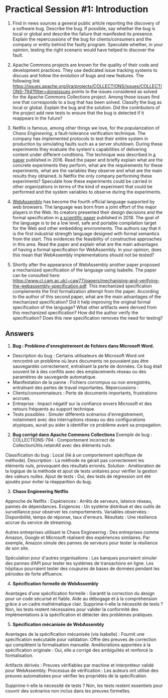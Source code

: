 # Practical Session #1: Introduction

1. Find in news sources a general public article reporting the discovery of a software bug. Describe the bug. If possible, say whether the bug is local or global and describe the failure that manifested its presence. Explain the repercussions of the bug for clients/consumers and the company or entity behind the faulty program. Speculate whether, in your opinion, testing the right scenario would have helped to discover the fault.

2. Apache Commons projects are known for the quality of their code and development practices. They use dedicated issue tracking systems to discuss and follow the evolution of bugs and new features. The following link https://issues.apache.org/jira/projects/COLLECTIONS/issues/COLLECTIONS-794?filter=doneissues points to the issues considered as solved for the Apache Commons Collections project. Among those issues find one that corresponds to a bug that has been solved. Classify the bug as local or global. Explain the bug and the solution. Did the contributors of the project add new tests to ensure that the bug is detected if it reappears in the future?

3. Netflix is famous, among other things we love, for the popularization of *Chaos Engineering*, a fault-tolerance verification technique. The company has implemented protocols to test their entire system in production by simulating faults such as a server shutdown. During these experiments they evaluate the system's capabilities of delivering content under different conditions. The technique was described in [a paper](https://arxiv.org/ftp/arxiv/papers/1702/1702.05843.pdf) published in 2016. Read the paper and briefly explain what are the concrete experiments they perform, what are the requirements for these experiments, what are the variables they observe and what are the main results they obtained. Is Netflix the only company performing these experiments? Speculate how these experiments could be carried in other organizations in terms of the kind of experiment that could be performed and the system variables to observe during the experiments.

4. [WebAssembly](https://webassembly.org/) has become the fourth official language supported by web browsers. The language was born from a joint effort of the major players in the Web. Its creators presented their design decisions and the formal specification in [a scientific paper](https://people.mpi-sws.org/~rossberg/papers/Haas,%20Rossberg,%20Schuff,%20Titzer,%20Gohman,%20Wagner,%20Zakai,%20Bastien,%20Holman%20-%20Bringing%20the%20Web%20up%20to%20Speed%20with%20WebAssembly.pdf) published in 2018. The goal of the language is to be a low level, safe and portable compilation target for the Web and other embedding environments. The authors say that it is the first industrial strength language designed with formal semantics from the start. This evidences the feasibility of constructive approaches in this area. Read the paper and explain what are the main advantages of having a formal specification for WebAssembly. In your opinion, does this mean that WebAssembly implementations should not be tested? 

5.  Shortly after the appearance of WebAssembly another paper proposed a mechanized specification of the language using Isabelle. The paper can be consulted here: https://www.cl.cam.ac.uk/~caw77/papers/mechanising-and-verifying-the-webassembly-specification.pdf. This mechanized specification complements the first formalization attempt from the paper. According to the author of this second paper, what are the main advantages of the mechanized specification? Did it help improving the original formal specification of the language? What other artifacts were derived from this mechanized specification? How did the author verify the specification? Does this new specification removes the need for testing?

## Answers


1. **Bug : Problème d'enregistrement de fichiers dans Microsoft Word.**

- Description du bug : Certains utilisateurs de Microsoft Word ont rencontré un problème où leurs documents ne pouvaient pas être sauvegardés correctement, entraînant la perte de données. Ce bug était souvent lié à des conflits avec des emplacements réseau ou des paramètres de sauvegarde automatique.
- Manifestation de la panne : Fichiers corrompus ou non enregistrés, entraînant des pertes de travail importantes.
Répercussions :
- Clients/consommateurs : Perte de documents importants, frustrations accrues.
- Entreprise : Impact négatif sur la confiance envers Microsoft et des retours fréquents au support technique.
- Tests possibles : Simuler différents scénarios d'enregistrement, notamment avec des interruptions réseau ou des configurations atypiques, aurait pu aider à identifier ce problème avant sa propagation.

2. **Bug corrigé dans Apache Commons Collections**
Exemple de bug :
COLLECTIONS-794 : Comportement incorrect de CollectionUtils.retainAll avec des éléments nuls.

Classification du bug : Local (lié à un comportement spécifique de méthode).
Description : La méthode ne gérait pas correctement les éléments nuls, provoquant des résultats erronés.
Solution : Amélioration de la logique de la méthode et ajout de tests unitaires pour vérifier la gestion des valeurs nulles.
Ajout de tests : Oui, des tests de régression ont été ajoutés pour éviter la réapparition du bug.

3. **Chaos Engineering Netflix**

Approche de Netflix :
Expériences : Arrêts de serveurs, latence réseau, pannes de dépendances.
Exigences : Un système distribué et des outils de surveillance pour observer les comportements.
Variables observées : Disponibilité, temps de réponse, taux d'erreurs.
Résultats : Une résilience accrue du service de streaming.

Autres entreprises utilisant le Chaos Engineering :
Des entreprises comme Amazon, Google et Microsoft réalisent des expériences similaires. Par exemple, Amazon simule des pannes de serveurs pour tester la résilience de son site.

Spéculation pour d'autres organisations :
Les banques pourraient simuler des pannes d’API pour tester les systèmes de transactions en ligne.
Les hôpitaux pourraient tester des coupures de bases de données pendant les périodes de forte affluence.

4. **Spécification formelle de WebAssembly**
   
Avantages d’une spécification formelle :
Garantit la correction du design pour un code sécurisé et fiable.
Aide au débogage et à la compréhension grâce à un cadre mathématique clair.
Supprime-t-elle la nécessité de tests ?
Non, les tests restent nécessaires pour valider la conformité des implémentations à la spécification et détecter des problèmes pratiques.

5. **Spécification mécanisée de WebAssembly**

Avantages de la spécification mécanisée (via Isabelle) :
Fournit une spécification exécutable pour validation.
Offre des preuves de correction qui complètent la formalisation manuelle.
Améliorations apportées à la spécification originale :
Oui, elle a corrigé des ambiguïtés et renforcé la formalisation.

Artifacts dérivés :
Preuves vérifiables par machine et interpréteur validé pour WebAssembly.
Processus de vérification :
Les auteurs ont utilisé des preuves automatisées pour vérifier les propriétés de la spécification.

Supprime-t-elle la nécessité de tests ?
Non, les tests restent essentiels pour couvrir des scénarios non inclus dans les preuves formelles.
